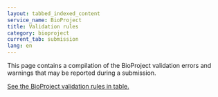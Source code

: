 ```yaml
---
layout: tabbed_indexed_content
service_name: BioProject
title: Validation rules
category: bioproject
current_tab: submission
lang: en
---
```


This page contains a compilation of the BioProject validation errors and warnings that may be reported during a submission.

[See the BioProject validation rules in table.](https://docs.google.com/spreadsheets/d/1DUfLljVrzpVNgWDpCaNOLgYR8SeALTsNr2m51_Fc9FQ/edit?gid=1261957088#gid=1261957088)

<div id="rule">

</div>
